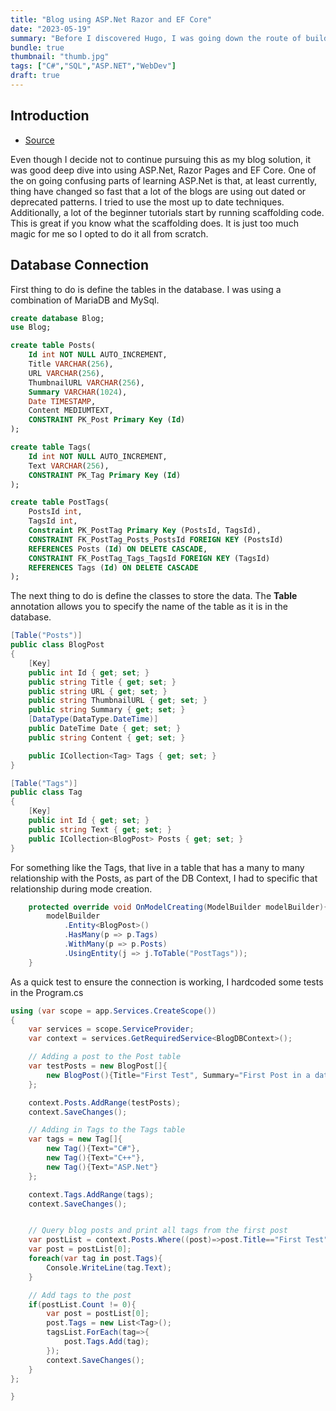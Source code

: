 ```yaml
---
title: "Blog using ASP.Net Razor and EF Core"
date: "2023-05-19"
summary: "Before I discovered Hugo, I was going down the route of building a blog using ASP.Net with Razor and EF Core. I learned more about Razor and building a database"
bundle: true
thumbnail: "thumb.jpg"
tags: ["C#","SQL","ASP.NET","WebDev"]
draft: true
---
```

## Introduction
- [Source](https://github.com/Corey255A1/WunderVision-Blog-ASP.Net)

Even though I decide not to continue pursuing this as my blog solution, it was good deep dive into using ASP.Net, Razor Pages and EF Core. One of the on going confusing parts of learning ASP.Net is that, at least currently, thing have changed so fast that a lot of the blogs are using out dated or deprecated patterns. I tried to use the most up to date techniques. Additionally, a lot of the beginner tutorials start by running scaffolding code. This is great if you know what the scaffolding does. It is just too much magic for me so I opted to do it all from scratch.

## Database Connection
First thing to do is define the tables in the database. I was using a combination of MariaDB and MySql.
```sql
create database Blog; 
use Blog; 

create table Posts(
    Id int NOT NULL AUTO_INCREMENT,
    Title VARCHAR(256),
    URL VARCHAR(256),
    ThumbnailURL VARCHAR(256),
    Summary VARCHAR(1024),
    Date TIMESTAMP,
    Content MEDIUMTEXT,
    CONSTRAINT PK_Post Primary Key (Id)
);

create table Tags(
    Id int NOT NULL AUTO_INCREMENT,
    Text VARCHAR(256),
    CONSTRAINT PK_Tag Primary Key (Id) 
); 

create table PostTags( 
    PostsId int, 
    TagsId int, 
    Constraint PK_PostTag Primary Key (PostsId, TagsId), 
    CONSTRAINT FK_PostTag_Posts_PostsId FOREIGN KEY (PostsId) 
    REFERENCES Posts (Id) ON DELETE CASCADE,  
    CONSTRAINT FK_PostTag_Tags_TagsId FOREIGN KEY (TagsId) 
    REFERENCES Tags (Id) ON DELETE CASCADE
); 

```

The next thing to do is define the classes to store the data. The **Table** annotation allows you to specify the name of the table as it is in the database.
```C#
[Table("Posts")]
public class BlogPost
{
    [Key]
    public int Id { get; set; }
    public string Title { get; set; }
    public string URL { get; set; }
    public string ThumbnailURL { get; set; }
    public string Summary { get; set; }
    [DataType(DataType.DateTime)]
    public DateTime Date { get; set; }
    public string Content { get; set; }

    public ICollection<Tag> Tags { get; set; }
}

[Table("Tags")]
public class Tag
{
    [Key]
    public int Id { get; set; }
    public string Text { get; set; }
    public ICollection<BlogPost> Posts { get; set; }
}
```

For something like the Tags, that live in a table that has a many to many relationship with the Posts, as part of the DB Context, I had to specific that relationship during mode creation.

```C#
    protected override void OnModelCreating(ModelBuilder modelBuilder){
        modelBuilder
            .Entity<BlogPost>()
            .HasMany(p => p.Tags)
            .WithMany(p => p.Posts)
            .UsingEntity(j => j.ToTable("PostTags"));
    }
```

As a quick test to ensure the connection is working, I hardcoded some tests in the Program.cs
```C#
using (var scope = app.Services.CreateScope())
{
    var services = scope.ServiceProvider;
    var context = services.GetRequiredService<BlogDBContext>();

    // Adding a post to the Post table
    var testPosts = new BlogPost[]{
        new BlogPost(){Title="First Test", Summary="First Post in a database",Content="Some Content", Date=DateTime.Now }
    };

    context.Posts.AddRange(testPosts);
    context.SaveChanges();

    // Adding in Tags to the Tags table
    var tags = new Tag[]{
        new Tag(){Text="C#"},
        new Tag(){Text="C++"},
        new Tag(){Text="ASP.Net"}
    };

    context.Tags.AddRange(tags);
    context.SaveChanges();


    // Query blog posts and print all tags from the first post
    var postList = context.Posts.Where((post)=>post.Title=="First Test").Include(post=>post.Tags).ToList();
    var post = postList[0];
    foreach(var tag in post.Tags){
        Console.WriteLine(tag.Text);
    }

    // Add tags to the post
    if(postList.Count != 0){
        var post = postList[0];
        post.Tags = new List<Tag>();
        tagsList.ForEach(tag=>{
            post.Tags.Add(tag);
        });
        context.SaveChanges();
    }
};

}
```
